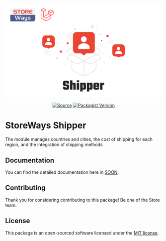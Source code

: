 <p align="center"><a href="#" target="_blank"><img src="./cover.svg"/></a></p>

<p align="center">
  <a href="https://packagist.org/packages/storeways/shipper" target="_blank"><img src="https://img.shields.io/static/v1?label=Packagist&message=storeways/shipper&color=blue&logo=packagist&logoColor=white" alt="Source"></a>
  <a href="https://packagist.org/packages/storeways/shipper" target="_blank"><img src="https://poser.pugx.org/storeways/shipper/v" alt="Packagist Version"></a>
</p>

# StoreWays Shipper

The module manages countries and cities, the cost of shipping for each region, and the integration of shipping methods

## Documentation

You can find the detailed documentation here in [SOON](#).

## Contributing

Thank you for considering contributing to this package! Be one of the Store team.

## License

This package is an open-sourced software licensed under the [MIT license](https://opensource.org/licenses/MIT).
